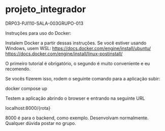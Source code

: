 # projeto_integrador
DRP03-PJI110-SALA-003GRUPO-013

Instruções para uso do Docker:

Instalem Docker a partir dessas instruções. Se você estiver usando Windows, usem WSL:
https://docs.docker.com/engine/install/ubuntu/
https://docs.docker.com/engine/install/linux-postinstall/

O primeiro tutorial é obrigatório, o segundo é muito conveniente e eu recomendo.

Se vocês fizerem isso, rodem o seguinte comando para a aplicação subir:

docker compose up

Testem a aplicação abrindo o browser e entrando na seguinte URL

localhost:8000/{rota}

8000 é para o backend, como exemplo.
Desenvolvam normalmente. Qualquer dúvida postar no grupo.
